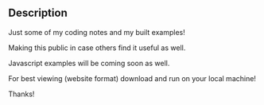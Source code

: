 ## Description
Just some of my coding notes and my built examples!

Making this public in case others find it useful as well.

Javascript examples will be coming soon as well.

For best viewing (website format) download and run on your local machine!

Thanks!